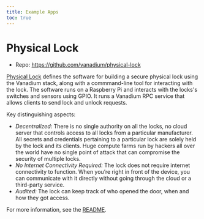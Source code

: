 ```yaml
---
title: Example Apps
toc: true
---
```


# Physical Lock

* Repo: https://github.com/vanadium/physical-lock

[Physical Lock][lock] defines the software for building a secure physical lock
using the Vanadium stack, along with a commmand-line tool for interacting with
the lock.
The software runs on a Raspberry Pi and interacts with the locks's switches and
sensors using GPIO. It runs a Vanadium RPC service that allows clients to send
lock and unlock requests.

Key distinguishing aspects:
* *Decentralized:* There is no single authority on all the locks, no cloud server
that controls access to all locks from a particular manufacturer. All secrets and
credentials pertaining to a particular lock are solely held by the lock and its
clients. Huge compute farms run by hackers all over the world have no single
point of attack that can compromise the security of multiple locks.
* *No Internet Connectivity Required:* The lock does not require internet
connectivity to function. When you’re right in front of the device, you can
communicate with it directly without going through the cloud or a third-party
service.
* *Audited:* The lock can keep track of who opened the door, when and how they
got access.

For more information, see the [README][lock-readme].

[lock]: https://github.com/vanadium/physical-lock
[lock-readme]: https://github.com/vanadium/physical-lock/blob/master/README.md
